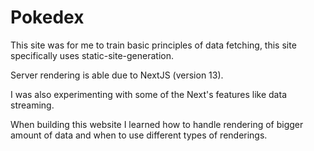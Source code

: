 # Pokedex

This site was for me to train basic principles of data fetching, this site specifically uses static-site-generation. 

Server rendering is able due to NextJS (version 13).

I was also experimenting with some of the Next's features like data streaming.

When building this website I learned how to handle rendering of bigger amount of data and when to use different types of renderings.
